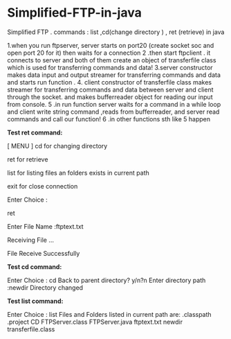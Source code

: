 # Simplified-FTP-in-java
Simplified FTP . commands : list ,cd(change directory ) , ret (retrieve) in java



1.when you run ftpserver, server starts on port20 (create socket soc and open port 20 for it) then waits for a connection
2 .then start ftpclient . it connects to server and both of them create an object of transferfile class which is used for transferring commands and data!
3.server constructor makes data input and output streamer for transferring commands and data and starts run function .
4. client constructor of transferfile class makes streamer for transferring commands and data between server and client through the socket. and makes  bufferreader object for reading our input from console. 
5 .in run function server waits for a command in a while loop and client write string command ,reads
from bufferreader, and server read commands and call our function!
6 .in other functions sth like 5 happen
 
**Test ret command:**

[ MENU ]
cd for changing directory

ret for retrieve

list for listing files an folders exists in current path

exit for close connection

Enter Choice :

ret

Enter File Name :ftptext.txt

Receiving File ...

File Receive Successfully



**Test cd command:**

Enter Choice :
cd
Back to parent directory?  y/n?n
Enter directory path :newdir
Directory changed



**Test list command:**

Enter Choice :
list
Files and Folders listed in current path are:
.classpath
.project
CD
FTPServer.class
FTPServer.java
ftptext.txt
newdir
transferfile.class
